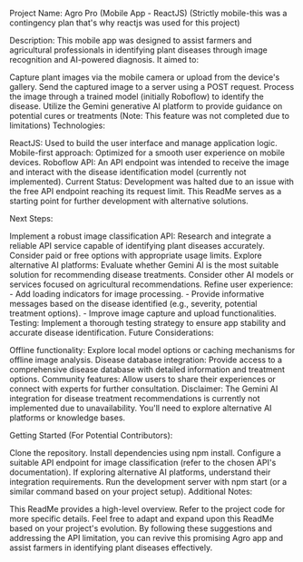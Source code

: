 Project Name: Agro Pro (Mobile App - ReactJS)
(Strictly mobile-this was a contingency plan that's why reactjs was used for this project)

Description:
This mobile app was designed to assist farmers and agricultural professionals in identifying plant diseases through image recognition and AI-powered diagnosis. It aimed to:

Capture plant images via the mobile camera or upload from the device's gallery.
Send the captured image to a server using a POST request.
Process the image through a trained model (initially Roboflow) to identify the disease.
Utilize the Gemini generative AI platform to provide guidance on potential cures or treatments (Note: This feature was not completed due to limitations)
Technologies:

ReactJS: Used to build the user interface and manage application logic.
Mobile-first approach: Optimized for a smooth user experience on mobile devices.
Roboflow API: An API endpoint was intended to receive the image and interact with the disease identification model (currently not implemented).
Current Status:
Development was halted due to an issue with the free API endpoint reaching its request limit. This ReadMe serves as a starting point for further development with alternative solutions.

Next Steps:

Implement a robust image classification API: Research and integrate a reliable API service capable of identifying plant diseases accurately. Consider paid or free options with appropriate usage limits.
Explore alternative AI platforms: Evaluate whether Gemini AI is the most suitable solution for recommending disease treatments. Consider other AI models or services focused on agricultural recommendations.
Refine user experience: - Add loading indicators for image processing. - Provide informative messages based on the disease identified (e.g., severity, potential treatment options). - Improve image capture and upload functionalities.
Testing: Implement a thorough testing strategy to ensure app stability and accurate disease identification.
Future Considerations:

Offline functionality: Explore local model options or caching mechanisms for offline image analysis.
Disease database integration: Provide access to a comprehensive disease database with detailed information and treatment options.
Community features: Allow users to share their experiences or connect with experts for further consultation.
Disclaimer:
The Gemini AI integration for disease treatment recommendations is currently not implemented due to unavailability. You'll need to explore alternative AI platforms or knowledge bases.

Getting Started (For Potential Contributors):

Clone the repository.
Install dependencies using npm install.
Configure a suitable API endpoint for image classification (refer to the chosen API's documentation).
If exploring alternative AI platforms, understand their integration requirements.
Run the development server with npm start (or a similar command based on your project setup).
Additional Notes:

This ReadMe provides a high-level overview. Refer to the project code for more specific details.
Feel free to adapt and expand upon this ReadMe based on your project's evolution.
By following these suggestions and addressing the API limitation, you can revive this promising Agro app and assist farmers in identifying plant diseases effectively.